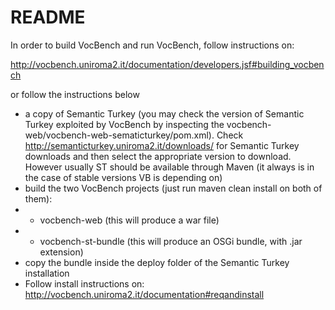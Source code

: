 # README #

In order to build VocBench and run VocBench, follow instructions on:

http://vocbench.uniroma2.it/documentation/developers.jsf#building_vocbench

or follow the instructions below

* a copy of Semantic Turkey (you may check the version of Semantic Turkey exploited
  by VocBench by inspecting the vocbench-web/vocbench-web-sematicturkey/pom.xml).
  Check http://semanticturkey.uniroma2.it/downloads/ for Semantic Turkey downloads 
  and then select the appropriate version to download. 
  However usually ST should be available through Maven (it always is in the case of stable versions VB is depending on)  
* build the two VocBench projects (just run maven clean install on both of them):
* * vocbench-web (this will produce a war file)
* * vocbench-st-bundle (this will produce an OSGi bundle, with .jar extension)
* copy the bundle inside the deploy folder of the Semantic Turkey installation
* Follow install instructions on: 
  http://vocbench.uniroma2.it/documentation#reqandinstall